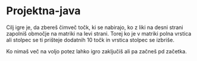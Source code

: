 
# Projektna-java

Cilj igre je, da zbereš čimveč točk, ki se nabirajo, ko z liki na desni strani zapolniš območje na matriki na levi strani. Torej ko je v matriki polna vrstica ali stolpec se ti prišteje dodatnih 10 točk in vrstica stolpec se izbriše. 

Ko nimaš več na voljo potez lahko igro zaključiš ali pa začneš pd začetka.

